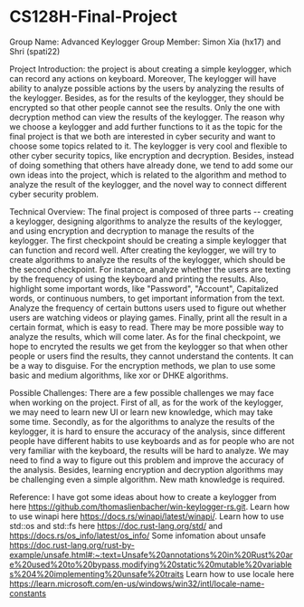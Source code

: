 # CS128H-Final-Project
Group Name: Advanced Keylogger
Group Member: Simon Xia (hx17) and Shri (spati22)

Project Introduction: the project is about creating a simple keylogger, which can record any actions on keyboard. Moreover, The keylogger will have ability to analyze possible actions by the users by analyzing the results of the keylogger. Besides, as for the results of the keylogger, they should be encrypted so that other people cannot see the results. Only the one with decryption method can view the results of the keylogger. The reason why we choose a keylogger and add further functions to it as the topic for the final project is that we both are interested in cyber security and want to choose some topics related to it. The keylogger is very cool and flexible to other cyber security topics, like encryption and decryption. Besides, instead of doing something that others have already done, we tend to add some our own ideas into the project, which is related to the algorithm and method to analyze the result of the keylogger, and the novel way to connect different cyber security problem.  

Technical Overview: The final project is composed of three parts -- creating a keylogger, designing algorithms to analyze the results of the keylogger, and using encryption and decryption to manage the results of the keylogger. The first checkpoint should be creating a simple keylogger that can function and record well. After creating the keylogger, we will try to create algorithms to analyze the results of the keylogger, which should be the second checkpoint. For instance, analyze whether the users are texting by the frequency of using the keyboard and printing the results. Also, highlight some important words, like "Password", "Account", Capitalized words, or continuous numbers, to get important information from the text. Analyze the frequency of certain buttons users used to figure out whether users are watching videos or playing games. Finally, print all the result in a certain format, which is easy to read. There may be more possible way to analyze the results, which will come later. As for the final checkpoint, we hope to encryted the results we get from the keylogger so that when other people or users find the results, they cannot understand the contents. It can be a way to disguise. For the encryption methods, we plan to use some basic and medium algorithms, like xor or DHKE algorithms.

Possible Challenges: There are a few possible challenges we may face when working on the project. First of all, as for the work of the keylogger, we may need to learn new UI or learn new knowledge, which may take some time. Secondly, as for the algorithms to analyze the results of the keylogger, it is hard to ensure the accuracy of the analysis, since different people have different habits to use keyboards and as for people who are not very familiar with the keyboard, the results will be hard to analyze. We may need to find a way to figure out this problem and improve the accuracy of the analysis. Besides, learning encryption and decryption algorithms may be challenging even a simple algorithm. New math knowledge is required. 

Reference:
I have got some ideas about how to create a keylogger from here https://github.com/thomaslienbacher/win-keylogger-rs.git.
Learn how to use winapi here https://docs.rs/winapi/latest/winapi/.
Learn how to use std::os and std::fs here https://doc.rust-lang.org/std/ and https://docs.rs/os_info/latest/os_info/
Some infomation about unsafe https://doc.rust-lang.org/rust-by-example/unsafe.html#:~:text=Unsafe%20annotations%20in%20Rust%20are%20used%20to%20bypass,modifying%20static%20mutable%20variables%204%20implementing%20unsafe%20traits
Learn how to use locale here https://learn.microsoft.com/en-us/windows/win32/intl/locale-name-constants
